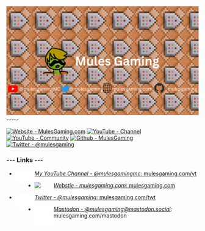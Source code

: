 <img src="/My Youtube Banner.png">
-----

[![Website - MulesGaming.com](https://img.shields.io/badge/Website-MulesGaming.com-2ea44f)](https://www.mulesgaming.com)
[![YouTube - Channel](https://img.shields.io/badge/YouTube-Channel-CC0000?logo=youtube)](https://www.mulesgaming.com/yt)
[![YouTube - Community](https://img.shields.io/badge/YouTube-Community-CC0000?logo=youtube)](https://www.mulesgaming.com/community)
[![Github - MulesGaming](https://img.shields.io/badge/Github-MulesGaming-383734?logo=github)](https://github.com/MulesGaming)
[![Twitter - @mulesgaming](https://img.shields.io/badge/Twitter-%40mulesgaming-yellow?logo=twitter)](https://twitter.com/mulesgaming)

### --- Links ---  

* <a href="https://www.mulesgaming.com/yt"><img align="left" src="/img/yt_icon_mono_dark.png" width=50>*My YouTube Channel - @mulesgamingmc*: mulesgaming.com/yt</a>

* <a href="https://www.mulesgaming.com/"><img align="left" src="https://www.mulesgaming.com/media/images/mules-icon-transparent.png" width=50>*Webstie - mulesgaming.com:* mulesgaming.com</a>

* <a href="https://www.mulesgaming.com/twt"><img align="left" src="/img/twitter_logo.png" width=50>*Twitter - @mulesgaming:* mulesgaming.com/twt</a>

* <a href="https://www.mulesgaming.com/mastodon"><img align="left" src="/img/mastodon_logo.svg" width=50>*Mastodon - @mulesgaming@mastodon.social:* mulesgaming.com/mastodon</a>

<!---
MulesGaming/MulesGaming is a unique repository because its `README.md` (this file) appears on your GitHub profile.
--->
